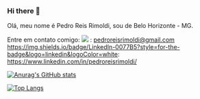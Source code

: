 ### Hi there 👋

Olá, meu nome é Pedro Reis Rimoldi, sou de Belo Horizonte - MG.


Entre em contato comigo:
<img src="https://img.shields.io/badge/Gmail-D14836?style=for-the-badge&logo=gmail&logoColor=white" />
:  pedroreisrimoldi@gmail.com
https://img.shields.io/badge/LinkedIn-0077B5?style=for-the-badge&logo=linkedin&logoColor=white: https://www.linkedin.com/in/pedroreisrimoldi/


[![Anurag's GitHub stats](https://github-readme-stats.vercel.app/api?username=pedroreisrimoldi&theme=dark&show_icons=true)](https://github.com/anuraghazra/github-readme-stats)

[![Top Langs](https://github-readme-stats.vercel.app/api/top-langs/?username=pedroreisrimoldi&layout=compact&theme=dark&show_icons=true)](https://github.com/anuraghazra/github-readme-stats)

